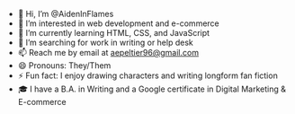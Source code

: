 - 👋 Hi, I’m @AidenInFlames
- 👀 I’m interested in web development and e-commerce
- 🌱 I’m currently learning HTML, CSS, and JavaScript
- 💞️ I’m searching for work in writing or help desk
- 📫 Reach me by email at aepeltier96@gmail.com
- 😄 Pronouns: They/Them
- ⚡ Fun fact: I enjoy drawing characters and writing longform fan fiction
- 🎓 I have a B.A. in Writing and a Google certificate in Digital Marketing & E-commerce

<!---
AidenInFlames/AidenInFlames is a ✨ special ✨ repository because its `README.md` (this file) appears on your GitHub profile.
You can click the Preview link to take a look at your changes.
--->
